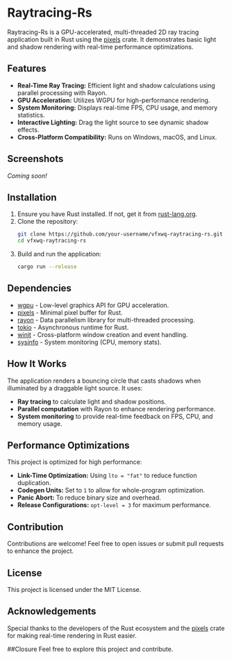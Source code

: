 # Raytracing-Rs

Raytracing-Rs is a GPU-accelerated, multi-threaded 2D ray tracing application built in Rust using the [pixels](https://crates.io/crates/pixels) crate. It demonstrates basic light and shadow rendering with real-time performance optimizations.

## Features
- **Real-Time Ray Tracing:** Efficient light and shadow calculations using parallel processing with Rayon.
- **GPU Acceleration:** Utilizes WGPU for high-performance rendering.
- **System Monitoring:** Displays real-time FPS, CPU usage, and memory statistics.
- **Interactive Lighting:** Drag the light source to see dynamic shadow effects.
- **Cross-Platform Compatibility:** Runs on Windows, macOS, and Linux.

## Screenshots
*Coming soon!*

## Installation

1. Ensure you have Rust installed. If not, get it from [rust-lang.org](https://www.rust-lang.org/tools/install).
2. Clone the repository:
    ```bash
    git clone https://github.com/your-username/vfxwq-raytracing-rs.git
    cd vfxwq-raytracing-rs
    ```
3. Build and run the application:
    ```bash
    cargo run --release
    ```

## Dependencies
- [wgpu](https://crates.io/crates/wgpu) - Low-level graphics API for GPU acceleration.
- [pixels](https://crates.io/crates/pixels) - Minimal pixel buffer for Rust.
- [rayon](https://crates.io/crates/rayon) - Data parallelism library for multi-threaded processing.
- [tokio](https://crates.io/crates/tokio) - Asynchronous runtime for Rust.
- [winit](https://crates.io/crates/winit) - Cross-platform window creation and event handling.
- [sysinfo](https://crates.io/crates/sysinfo) - System monitoring (CPU, memory stats).

## How It Works
The application renders a bouncing circle that casts shadows when illuminated by a draggable light source. It uses:
- **Ray tracing** to calculate light and shadow positions.
- **Parallel computation** with Rayon to enhance rendering performance.
- **System monitoring** to provide real-time feedback on FPS, CPU, and memory usage.

## Performance Optimizations
This project is optimized for high performance:
- **Link-Time Optimization:** Using `lto = "fat"` to reduce function duplication.
- **Codegen Units:** Set to `1` to allow for whole-program optimization.
- **Panic Abort:** To reduce binary size and overhead.
- **Release Configurations:** `opt-level = 3` for maximum performance.

## Contribution
Contributions are welcome! Feel free to open issues or submit pull requests to enhance the project.

## License
This project is licensed under the MIT License.

## Acknowledgements
Special thanks to the developers of the Rust ecosystem and the [pixels](https://crates.io/crates/pixels) crate for making real-time rendering in Rust easier.

##Closure
Feel free to explore this project and contribute.

